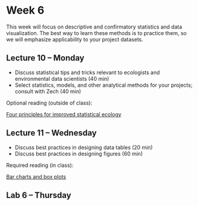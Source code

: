 # Week 6
This week will focus on descriptive and confirmatory statistics and data visualization. The best way to learn these methods is to practice them, so we will emphasize applicability to your project datasets.

## Lecture 10 – Monday
- Discuss statistical tips and tricks relevant to ecologists and environmental data scientists (40 min)
- Select statistics, models, and other analytical methods for your projects; consult with Zech (40 min)

Optional reading  (outside of class):

[Four principles for improved statistical ecology](https://github.com/Analytical-Workflows-for-Earth-Science/Sp2025/blob/main/Readings/Popovic%20et%20al.%20-%202024%20-%20Four%20principles%20for%20improved%20statistical%20ecology.pdf)


## Lecture 11 – Wednesday
- Discuss best practices in designing data tables (20 min)
- Discuss best practices in designing figures (60 min)

Required reading  (in class):

[Bar charts and box plots](https://github.com/Analytical-Workflows-for-Earth-Science/Sp2025/blob/main/Readings/Streit%20and%20Gehlenborg%20-%202014%20-%20Bar%20charts%20and%20box%20plots.pdf)

## Lab 6 – Thursday
